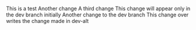 This is a test
Another change
A third change
This change will appear only in the dev branch initially
Another change to the dev branch
This change over writes the change made in dev-alt
